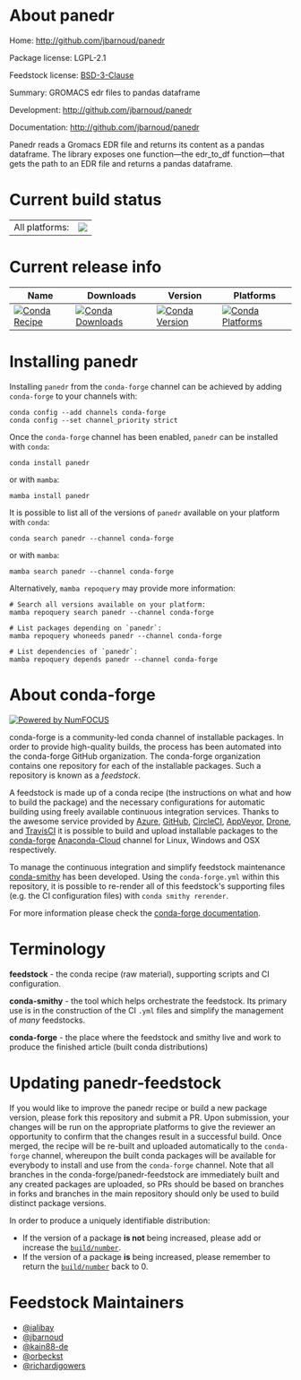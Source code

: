 About panedr
============

Home: http://github.com/jbarnoud/panedr

Package license: LGPL-2.1

Feedstock license: [BSD-3-Clause](https://github.com/conda-forge/panedr-feedstock/blob/main/LICENSE.txt)

Summary: GROMACS edr files to pandas dataframe

Development: http://github.com/jbarnoud/panedr

Documentation: http://github.com/jbarnoud/panedr

Panedr reads a Gromacs EDR file and returns its content as a pandas dataframe. The library
exposes one function—the edr_to_df function—that gets the path to an EDR file and returns a
pandas dataframe.


Current build status
====================


<table><tr><td>All platforms:</td>
    <td>
      <a href="https://dev.azure.com/conda-forge/feedstock-builds/_build/latest?definitionId=5664&branchName=main">
        <img src="https://dev.azure.com/conda-forge/feedstock-builds/_apis/build/status/panedr-feedstock?branchName=main">
      </a>
    </td>
  </tr>
</table>

Current release info
====================

| Name | Downloads | Version | Platforms |
| --- | --- | --- | --- |
| [![Conda Recipe](https://img.shields.io/badge/recipe-panedr-green.svg)](https://anaconda.org/conda-forge/panedr) | [![Conda Downloads](https://img.shields.io/conda/dn/conda-forge/panedr.svg)](https://anaconda.org/conda-forge/panedr) | [![Conda Version](https://img.shields.io/conda/vn/conda-forge/panedr.svg)](https://anaconda.org/conda-forge/panedr) | [![Conda Platforms](https://img.shields.io/conda/pn/conda-forge/panedr.svg)](https://anaconda.org/conda-forge/panedr) |

Installing panedr
=================

Installing `panedr` from the `conda-forge` channel can be achieved by adding `conda-forge` to your channels with:

```
conda config --add channels conda-forge
conda config --set channel_priority strict
```

Once the `conda-forge` channel has been enabled, `panedr` can be installed with `conda`:

```
conda install panedr
```

or with `mamba`:

```
mamba install panedr
```

It is possible to list all of the versions of `panedr` available on your platform with `conda`:

```
conda search panedr --channel conda-forge
```

or with `mamba`:

```
mamba search panedr --channel conda-forge
```

Alternatively, `mamba repoquery` may provide more information:

```
# Search all versions available on your platform:
mamba repoquery search panedr --channel conda-forge

# List packages depending on `panedr`:
mamba repoquery whoneeds panedr --channel conda-forge

# List dependencies of `panedr`:
mamba repoquery depends panedr --channel conda-forge
```


About conda-forge
=================

[![Powered by
NumFOCUS](https://img.shields.io/badge/powered%20by-NumFOCUS-orange.svg?style=flat&colorA=E1523D&colorB=007D8A)](https://numfocus.org)

conda-forge is a community-led conda channel of installable packages.
In order to provide high-quality builds, the process has been automated into the
conda-forge GitHub organization. The conda-forge organization contains one repository
for each of the installable packages. Such a repository is known as a *feedstock*.

A feedstock is made up of a conda recipe (the instructions on what and how to build
the package) and the necessary configurations for automatic building using freely
available continuous integration services. Thanks to the awesome service provided by
[Azure](https://azure.microsoft.com/en-us/services/devops/), [GitHub](https://github.com/),
[CircleCI](https://circleci.com/), [AppVeyor](https://www.appveyor.com/),
[Drone](https://cloud.drone.io/welcome), and [TravisCI](https://travis-ci.com/)
it is possible to build and upload installable packages to the
[conda-forge](https://anaconda.org/conda-forge) [Anaconda-Cloud](https://anaconda.org/)
channel for Linux, Windows and OSX respectively.

To manage the continuous integration and simplify feedstock maintenance
[conda-smithy](https://github.com/conda-forge/conda-smithy) has been developed.
Using the ``conda-forge.yml`` within this repository, it is possible to re-render all of
this feedstock's supporting files (e.g. the CI configuration files) with ``conda smithy rerender``.

For more information please check the [conda-forge documentation](https://conda-forge.org/docs/).

Terminology
===========

**feedstock** - the conda recipe (raw material), supporting scripts and CI configuration.

**conda-smithy** - the tool which helps orchestrate the feedstock.
                   Its primary use is in the construction of the CI ``.yml`` files
                   and simplify the management of *many* feedstocks.

**conda-forge** - the place where the feedstock and smithy live and work to
                  produce the finished article (built conda distributions)


Updating panedr-feedstock
=========================

If you would like to improve the panedr recipe or build a new
package version, please fork this repository and submit a PR. Upon submission,
your changes will be run on the appropriate platforms to give the reviewer an
opportunity to confirm that the changes result in a successful build. Once
merged, the recipe will be re-built and uploaded automatically to the
`conda-forge` channel, whereupon the built conda packages will be available for
everybody to install and use from the `conda-forge` channel.
Note that all branches in the conda-forge/panedr-feedstock are
immediately built and any created packages are uploaded, so PRs should be based
on branches in forks and branches in the main repository should only be used to
build distinct package versions.

In order to produce a uniquely identifiable distribution:
 * If the version of a package **is not** being increased, please add or increase
   the [``build/number``](https://docs.conda.io/projects/conda-build/en/latest/resources/define-metadata.html#build-number-and-string).
 * If the version of a package **is** being increased, please remember to return
   the [``build/number``](https://docs.conda.io/projects/conda-build/en/latest/resources/define-metadata.html#build-number-and-string)
   back to 0.

Feedstock Maintainers
=====================

* [@ialibay](https://github.com/ialibay/)
* [@jbarnoud](https://github.com/jbarnoud/)
* [@kain88-de](https://github.com/kain88-de/)
* [@orbeckst](https://github.com/orbeckst/)
* [@richardjgowers](https://github.com/richardjgowers/)

